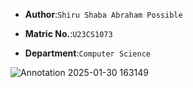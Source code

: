 * __Author__:`Shiru Shaba Abraham Possible`

* __Matric No.__:`U23CS1073`

* __Department__:`Computer Science`

![Annotation 2025-01-30 163149](https://github.com/user-attachments/assets/570f5842-4bd8-45d0-8e95-815a428f8a24)

